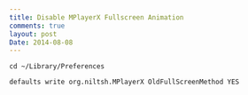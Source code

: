 ```yaml
---
title: Disable MPlayerX Fullscreen Animation
comments: true
layout: post
Date: 2014-08-08
---
```


`cd ~/Library/Preferences`

`defaults write org.niltsh.MPlayerX OldFullScreenMethod YES`